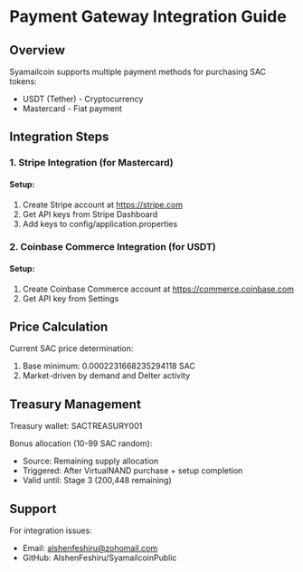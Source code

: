 # Payment Gateway Integration Guide

## Overview
Syamailcoin supports multiple payment methods for purchasing SAC tokens:
- USDT (Tether) - Cryptocurrency
- Mastercard - Fiat payment

## Integration Steps

### 1. Stripe Integration (for Mastercard)

#### Setup:
1. Create Stripe account at https://stripe.com
2. Get API keys from Stripe Dashboard
3. Add keys to config/application.properties

### 2. Coinbase Commerce Integration (for USDT)

#### Setup:
1. Create Coinbase Commerce account at https://commerce.coinbase.com
2. Get API key from Settings

## Price Calculation

Current SAC price determination:
1. Base minimum: 0.0002231668235294118 SAC
2. Market-driven by demand and Delter activity

## Treasury Management

Treasury wallet: SACTREASURY001

Bonus allocation (10-99 SAC random):
- Source: Remaining supply allocation
- Triggered: After VirtualNAND purchase + setup completion
- Valid until: Stage 3 (200,448 remaining)

## Support

For integration issues:
- Email: alshenfeshiru@zohomail.com
- GitHub: AlshenFeshiru/SyamailcoinPublic
